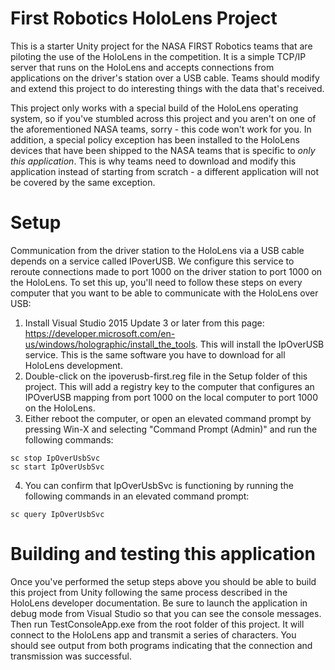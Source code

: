 # First Robotics HoloLens Project
This is a starter Unity project for the NASA FIRST Robotics teams that are piloting the use of the HoloLens in the competition.  It is a simple TCP/IP server that runs on the HoloLens and accepts connections from applications on the driver's station over a USB cable.  Teams should modify and extend this project to do interesting things with the data that's received.

This project only works with a special build of the HoloLens operating system, so if you've stumbled across this project and you aren't on one of the aforementioned NASA teams, sorry - this code won't work for you.  In addition, a special policy exception has been installed to the HoloLens devices that have been shipped to the NASA teams that is specific to _only this application_.  This is why teams need to download and modify this application instead of starting from scratch - a different application will not be covered by the same exception.

# Setup
Communication from the driver station to the HoloLens via a USB cable depends on a service called IPoverUSB.  We configure this service to reroute connections made to port 1000 on the driver station to port 1000 on the HoloLens.  To set this up, you'll need to follow these steps on every computer that you want to be able to communicate with the HoloLens over USB:

1. Install Visual Studio 2015 Update 3 or later from this page: https://developer.microsoft.com/en-us/windows/holographic/install_the_tools.  This will install the IpOverUSB service.  This is the same software you have to download for all HoloLens development.
2. Double-click on the ipoverusb-first.reg file in the Setup folder of this project.  This will add a registry key to the computer that configures an IPOverUSB mapping from port 1000 on the local computer to port 1000 on the HoloLens.
3. Either reboot the computer, or open an elevated command prompt by pressing Win-X and selecting "Command Prompt (Admin)" and run the following commands:
~~~
sc stop IpOverUsbSvc
sc start IpOverUsbSvc
~~~
4. You can confirm that IpOverUsbSvc is functioning by running the following commands in an elevated command prompt:
~~~
sc query IpOverUsbSvc
~~~

# Building and testing this application

Once you've performed the setup steps above you should be able to build this project from Unity following the same process described in the HoloLens developer documentation.  Be sure to launch the application in debug mode from Visual Studio so that you can see the console messages.  Then run TestConsoleApp.exe from the root folder of this project.  It will connect to the HoloLens app and transmit a series of characters.  You should see output from both programs indicating that the connection and transmission was successful.


